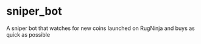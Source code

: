 # sniper_bot
A sniper bot that watches for new coins launched on RugNinja and buys as quick as possible
